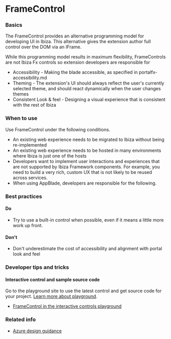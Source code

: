 ﻿# FrameControl

 
<a name="basics"></a>
### Basics
The FrameControl provides an alternative programming model for developing UI in Ibiza. This alternative gives the extension author full control over the DOM via an IFrame.

While this programming model results in maximum flexibility, FrameControls are not Ibiza Fx controls so extension developers are responsible for 

* Accessibility - Making the blade accessible, as specified in portalfx-accessibility.md
* Theming - The extension's UI should always reflect the user's currently selected theme, and should react dynamically when the user changes themes
* Consistent Look & feel - Designing a visual experience that is consistent with the rest of Ibiza


<!-- TODO get an IMAGE to embed here -->

<!-- TODO get an SAMPLE CODE to embed here -->

 
<a name="when-to-use"></a>
### When to use
Use FrameControl under the following conditions.

* An existing web experience needs to be migrated to Ibiza without being re-implemented
* An existing web experience needs to be hosted in many environments where Ibiza is just one of the hosts
* Developers want to implement user interactions and experiences that are not supported by Ibiza Framework components. For example, you need to build a very rich, custom UX that is not likely to be reused across services.
* When using AppBlade, developers are responsible for the following.



 
<a name="best-practices"></a>
### Best practices


<a name="best-practices-do"></a>
#### Do

* Try to use a built-in control when possible, even if it means a little more work up front.


<a name="best-practices-don-t"></a>
#### Don&#39;t

* Don't underestimate the cost of accessibility and alignment with portal look and feel



 
<a name="developer-tips-and-tricks"></a>
### Developer tips and tricks



<a name="developer-tips-and-tricks-interactive-control-and-sample-source-code"></a>
#### Interactive control and sample source code
Go to the playground site to use the latest control and get source code for your project.  [Learn more about playground](./top-extensions-controls-playground.md).

*  <a href="https://ms.portal.azure.com/?Microsoft_Azure_Playground=true#blade/Microsoft_Azure_Playground/ControlsIndexBlade/FrameControl_create_Playground" target="_blank">FrameControl in the interactive controls playground</a>



 
<a name="related-info"></a>
### Related info

<!-- TODO link to Figma -->

* [Azure design guidance](http://aka.ms/portalfx/design)


